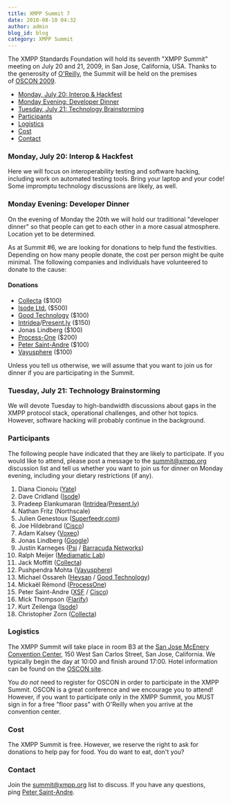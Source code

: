 ```yaml
---
title: XMPP Summit 7
date: 2010-08-10 04:32
author: admin
blog_id: blog
category: XMPP Summit
---
```


The XMPP Standards Foundation will hold its seventh "XMPP Summit" meeting on July 20 and 21, 2009, in San Jose, California, USA. Thanks to the generosity of [O'Reilly](http://oreilly.com/), the Summit will be held on the premises of [OSCON 2009](http://en.oreilly.com/oscon2009).

-   [Monday, July 20: Interop & Hackfest](#monday)
-   [Monday Evening: Developer Dinner](#dinner)
-   [Tuesday, July 21: Technology Brainstorming](#tuesday)
-   [Participants](#participants)
-   [Logistics](#logistics)
-   [Cost](#cost)
-   [Contact](#contact)

<a name="monday"></a>
### Monday, July 20: Interop & Hackfest
Here we will focus on interoperability testing and software hacking, including work on automated testing tools. Bring your laptop and your code! Some impromptu technology discussions are likely, as well.

<a name="dinner"></a>
### Monday Evening: Developer Dinner
On the evening of Monday the 20th we will hold our traditional "developer dinner" so that people can get to each other in a more casual atmosphere. Location yet to be determined.

As at Summit \#6, we are looking for donations to help fund the festivities. Depending on how many people donate, the cost per person might be quite minimal. The following companies and individuals have volunteered to donate to the cause:

#### Donations
-   [Collecta](http://www.collecta.com/) (\$100)
-   [Isode Ltd.](http://www.isode.com/) (\$500)
-   [Good Technology](http://www.good.com/) (\$100)
-   [Intridea](http://www.intridea.com/)/[Present.ly](http://www.presentlyapp.com/) (\$150)
-   Jonas Lindberg (\$100)
-   [Process-One](http://www.process-one.net/) (\$200)
-   [Peter Saint-Andre](https://stpeter.im/) (\$100)
-   [Vayusphere](http://www.vayusphere.com/) (\$100)

Unless you tell us otherwise, we will assume that you want to join us for dinner if you are participating in the Summit.

<a name="tuesday"></a>
### Tuesday, July 21: Technology Brainstorming
We will devote Tuesday to high-bandwidth discussions about gaps in the XMPP protocol stack, operational challenges, and other hot topics. However, software hacking will probably continue in the background.

<a name="participants"></a>
### Participants
The following people have indicated that they are likely to participate. If you would like to attend, please post a message to the [summit@xmpp.org](http://mail.jabber.org/mailman/listinfo/summit) discussion list and tell us whether you want to join us for dinner on Monday evening, including your dietary restrictions (if any).

1.  Diana Cionoiu ([Yate](http://yate.null.ro/))
2.  Dave Cridland ([Isode](http://www.isode.com/))
3.  Pradeep Elankumaran     ([Intridea](http://www.intridea.com/)/[Present.ly](http://www.presentlyapp.com/))
4.  Nathan Fritz (Northscale)
5.  Julien Genestoux ([Superfeedr.com](http://superfeedr.com/))
6.  Joe Hildebrand ([Cisco](http://www.cisco.com/))
7.  Adam Kalsey ([Voxeo](http://www.voxeo.com/))
8.  Jonas Lindberg ([Google](http://www.google.com/))
9.  Justin Karneges ([Psi](http://psi-im.org/) / [Barracuda     Networks](http://www.barracudanetworks.com/))
10. Ralph Meijer ([Mediamatic Lab](http://www.mediamatic.nl/))
11. Jack Moffitt ([Collecta](http://www.collecta.com/))
12. Pushpendra Mohta ([Vayusphere](http://www.vayusphere.com/))
13. Michael Ossareh ([Heysan](http://www.heysan.com/) / [Good     Technology](http://www.good.com/))
14. Mickaël Rémond ([ProcessOne](http://www.process-one.net/))
15. Peter Saint-Andre ([XSF](http://xmpp.org/)     / [Cisco](http://www.cisco.com/))
16. Mick Thompson ([Flarify](http://www.flarify.com/))
17. Kurt Zeilenga ([Isode](http://www.isode.com/))
18. Christopher Zorn ([Collecta](http://www.collecta.com/))

<a name="logistics"></a>
### Logistics
The XMPP Summit will take place in room B3 at the [San Jose McEnery Convention Center](http://www.sanjose.org/meetings/facilities/convention.php), 150 West San Carlos Street, San Jose, California. We typically begin the day at 10:00 and finish around 17:00. Hotel information can be found on the [OSCON site](http://en.oreilly.com/oscon2009/public/content/hotel).

You *do not* need to register for OSCON in order to participate in the XMPP Summit. OSCON is a great conference and we encourage you to attend! However, if you want to participate only in the XMPP Summit, you MUST sign in for a free "floor pass" with O'Reilly when you arrive at the convention center.

<a name="cost"></a>
### Cost
The XMPP Summit is free. However, we reserve the right to ask for donations to help pay for food. You do want to eat, don't you?

<a name="contact"></a>
### Contact
Join the [summit@xmpp.org](http://mail.jabber.org/mailman/listinfo/summit) list to discuss. If you have any questions, ping [Peter Saint-Andre](https://stpeter.im/index.php/contact/).
